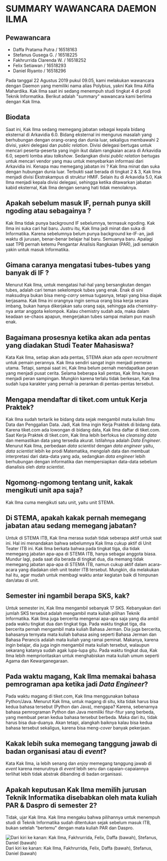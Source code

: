 # SUMMARY WAWANCARA DAEMON ILMA

## Pewawancara
- Daffa Pratama Putra / 16518163
- Stefanus Gusega G. / 16518225
- Fakhrurrida Clarenda W. / 16518252
- Felix Setiawan / 16518293
- Daniel Riyanto / 16518296

Pada tanggal 22 Agustus 2019 pukul 09.05, kami melakukan wawancara dengan Daemon yang memiliki nama alias Polybius, yakni Kak Ilma Alifia Mahardika. Kak Ilma saat ini sedang menempuh studi tingkat 4 di prodi Teknik Informatika. Berikut adalah "summary" wawancara kami berlima dengan Kak Ilma.

## Biodata
Saat ini, Kak Ilma sedang memegang jabatan sebagai kepala bidang eksternal di Arkavidia 6.0. Bidang eksternal ini mengurus masalah yang berhubungan dengan orang-orang dan dunia luar, sekaligus membawahi 2 divisi, yakni delegasi dan _public relation_. Divisi delegasi bertugas untuk mencari peserta-peserta yang ingin ikut dalam rangkaian acara di Arkavidia 6.0, seperti lomba atau _talkshow_. Sedangkan divisi _public relation_ bertugas untuk mencari vendor yang mau untuk menyebarkan informasi dari Arkavidia ini. Kenapa mau memegang jabatan ini ? Kak Ilma minat dan suka dengan hubungan dunia luar. Terbukti saat berada di tingkat 2 & 3, Kak Ilma menjadi divisi Ekstrakampus di struktur HMIF. Selain itu di Arkavidia 5.0, Kak Ilma menjadi kepala divisi delegasi, sehingga ketika ditawarkan jabatan kabid eksternal, Kak Ilma dengan senang hati tidak menolaknya.

## Apakah sebelum masuk IF, pernah punya skill ngoding atau sebagainya ?
Kak Ilma tidak punya background IF sebelumnya, termasuk ngoding. Kak Ilma ini suka cari hal baru. Justru itu, Kak Ilma jadi minat dan suka di Informatika. Karena sebelumnya belum punya background ke-IF-an, jadi waktu di jurusan, benar-benar belajar hal baru. Semuanya baru. Apalagi saat TPB pernah ketemu Pengantar Analisis Rangkaian (PAR), jadi semakin yakin untuk masuk Informatika.

## Gimana caranya mengatasi tubes-tubes yang banyak di IF ?
Menurut Kak Ilma, untuk mengatasi hal-hal yang bersangkutan dengan tubes, adalah cari teman sekelompok tubes yang enak. Enak di sini maksudnya bukan bisa meng-_carry_ semua tugasnya, tetapi yang bisa diajak kerjasama. Kak Ilma ini orangnya ingin semua orang bisa kerja secara imbang, bukan hanya dikerjakan satu orang saja, sehingga ada chemistry-nya antar anggota kelompok. Kalau chemistry sudah ada, maka dalam keadaan se-chaos apapun, mengerjakan tubes sampai malam pun masih enak.

## Bagaimana prosesnya ketika akan ada pentas yang diadakan Studi Teater Mahasiswa?
Kata Kak Ilma, setiap akan ada pentas, STEMA akan ada _open recruitment_ untuk pemain perannya. Kak Ilma sendiri sangat ingin menjadi pemeran utama. Tetapi, sampai saat ini, Kak Ilma belum pernah mendapatkan peran yang menjadi pusat cerita. Selama beberapa kali pentas, Kak Ilma hanya menjadi peran sampingan. Mungkin karena terlalu tidak berkesan, Kak Ilma sudah lupa karakter yang pernah ia perankan di pentas-pentas tersebut.

## Mengapa mendaftar di tiket.com untuk Kerja Praktek?
Kak Ilma sudah tertarik ke bidang data sejak mengambil mata kuliah Ilmu Data dan Penggalian Data. Jadi, Kak Ilma ingin Kerja Praktek di bidang data. Karena tiket.com ada lowongan di bidang data, Kak Ilma daftar di tiket.com. Saat Kerja Praktek di tiket.com, Kak Ilma lebih berfokus ke _cleansing data_ dan memastikan data yang tersedia akurat. Istilahnya adalah _Data Engineer_. Menurut Kak Ilma, perbedaan _data scientist_ dengan _data engineer_ yaitu, _data scientist_ lebih ke prodi Matematika, mengolah data dan membuat interpretasi dari data-data yang ada, sedangkan _data engineer_ lebih berhubungan dengan informatika dan mempersiapkan data-data sebelum dianalisis oleh _data scientist_. 

## Ngomong-ngomong tentang unit, kakak mengikuti unit apa saja?
Kak Ilma cuma mengikuti satu unit, yaitu unit STEMA.

## Di STEMA, apakah kakak pernah memegang jabatan atau sedang memegang jabatan?
Untuk di STEMA ITB, Kak Ilma merasa sudah tidak seberapa aktif untuk saat ini. Hal ini menandakan bahwa sebelumnya Kak Ilma cukup aktif di Unit Teater ITB ini. Kak Ilma berkata bahwa pada tingkat tiga, dia tidak memegang jabatan apa-apa di STEMA ITB, hanya sebagai anggota biasa. Mundur lagi, pada saat dia berada di tingkat dua, dia memang tidak memegang jabatan apa-apa di STEMA ITB, namun cukup aktif dalam acara-acara yang diadakan oleh unit teater ITB tersebut. Mungkin, dia melakukan hal itu, agar mudah untuk membagi waktu antar kegiatan baik di himpunan dan/atau di unit.

## Semester ini ngambil berapa SKS, kak?
Untuk semester ini, Kak Ilma mengambil sebanyak 17 SKS. Kebanyakan dari jumlah SKS tersebut adalah mengambil mata kuliah pilihan Teknik Informatika. Kak Ilma juga bercerita mengenai apa-apa saja yang dia ambil pada waktu tingkat dua dan tingkat tiga. Pada waktu tingkat tiga, dia bercerita pernah mengambil mata kuliah Bahasa Jerman. Dia juga bercerita, bahasanya ternyata mata kuliah bahasa asing seperti Bahasa Jerman dan Bahasa Perancis adalah mata kuliah yang ramai peminat. Makanya, karena ingin belajar, dia juga ingin mengambil mata kuliah tersebut, walaupun sekarang katanya sudah agak lupa-lupa gitu. Pada waktu tingkat dua, Kak Ilma lebih memprioritaskan untuk menghabiskan mata kuliah umum seperti Agama dan Kewarganegaraan.

## Pada waktu magang, Kak Ilma memakai bahasa pemrograman apa ketika jadi _Data Engineer_?
Pada waktu magang di tiket.com, Kak Ilma menggunakan bahasa Python/Java. Menurut Kak Ilma, untuk magang di situ, kita tidak harus bisa kedua bahasa tersebut (Python dan Java), mengapa? Karena, sebenarnya bahasa pemrograman Python dan Java memiliki fitur-fitur yang berbeda, yang membuat peran kedua bahasa tersebut berbeda. Maka dari itu, tidak harus bisa dua-duanya. Akan tetapi, alangkah baiknya kalau bisa kedua bahasa tersebut sekaligus, karena bisa meng-_cover_ banyak pekerjaan.

## Kakak lebih suka memegang tanggung jawab di badan organisasi atau di _event_?
Kata Kak Ilma, ia lebih senang dan _enjoy_ memegang tanggung jawab di _event_ karena menurutnya di _event_ lebih seru dan capaian-capaiannya terlihat lebih tidak abstrak dibanding di badan organisasi.

## Apakah keputusan Kak Ilma memilih jurusan Teknik Informatika disebabkan oleh mata kuliah PAR & Daspro di semester 2?
Tidak, ujar Kak Ilma. Kak Ilma mengaku bahwa pilihannya untuk menempuh studi di Teknik Informatika sudah ditentukan sejak sebelum masuk ITB, bukan setelah "bertemu" dengan mata kuliah PAR dan Daspro.

![Dari kiri ke kanan: Kak Ilma, Fakhrurrida, Felix, Daffa (bawah), Stefanus, Daniel (bawah)](https://github.com/ozer0532/TugasWawancaraDaemon/blob/master/13516036/16518163-16518225-16518252-16518293-16518296.jpg)
Dari kiri ke kanan: Kak Ilma, Fakhrurrida, Felix, Daffa (bawah), Stefanus, Daniel (bawah)
